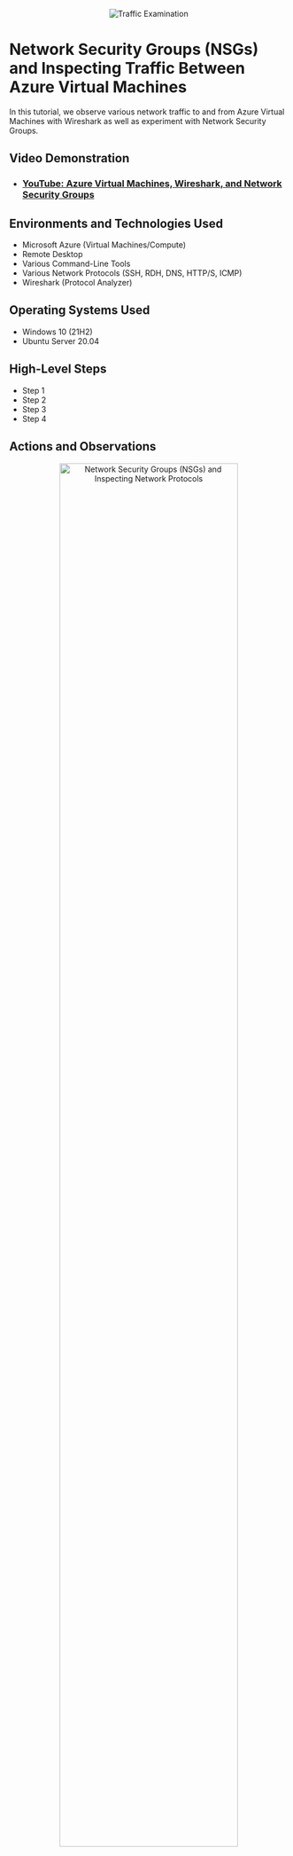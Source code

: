<p align="center">
<img src="https://i.imgur.com/Ua7udoS.png" alt="Traffic Examination"/>
</p>

<h1>Network Security Groups (NSGs) and Inspecting Traffic Between Azure Virtual Machines</h1>
In this tutorial, we observe various network traffic to and from Azure Virtual Machines with Wireshark as well as experiment with Network Security Groups. <br />


<h2>Video Demonstration</h2>

- ### [YouTube: Azure Virtual Machines, Wireshark, and Network Security Groups](https://youtu.be/O3ISo0YCi5Q)

<h2>Environments and Technologies Used</h2>

- Microsoft Azure (Virtual Machines/Compute)
- Remote Desktop
- Various Command-Line Tools
- Various Network Protocols (SSH, RDH, DNS, HTTP/S, ICMP)
- Wireshark (Protocol Analyzer)

<h2>Operating Systems Used </h2>

- Windows 10 (21H2)
- Ubuntu Server 20.04

<h2>High-Level Steps</h2>

- Step 1
- Step 2
- Step 3
- Step 4

<h2>Actions and Observations</h2>

<p>
<p align="center"> 
<img src="https://static.wixstatic.com/media/2ebf04_74ce579cb3554e9e9a00af755dd07e7a~mv2.png" height="80%" width="80%" alt="Network Security Groups (NSGs) and Inspecting Network Protocols"/>
</p>
<p>
1. Create a new resource group within Microsoft Azure.
</p>

<p>
<p align="center"> 
<img src="https://static.wixstatic.com/media/2ebf04_61e5bacfe40d4d22af40882a361f5fce~mv2.png" height="80%" width="80%" alt="Network Security Groups (NSGs) and Inspecting Network Protocols"/>
</p>
<p>
2. Create an Azure virtual machine (VM) running Windows 10 Pro, Version 21H2.
</p>

<p>
<p align="center"> 
<img src="https://static.wixstatic.com/media/2ebf04_96bbdd6333ea4f8d8403f9420f954a46~mv2.png" height="80%" width="80%" alt="Network Security Groups (NSGs) and Inspecting Network Protocols"/>
</p>
<p>
3.Create a username and password for the administrator account, and then create the VM.
</p>

<p>
<p align="center"> 
<img src="https://static.wixstatic.com/media/2ebf04_04cca0787a69459190356b6feff09069~mv2.png" height="80%" width="80%" alt="Network Security Groups (NSGs) and Inspecting Network Protocols"/>
</p>
<p>
4. Create a second virtual machine running Ubuntu Server 20.04 LTS, create a username and password for the administrator account and add it to the same resource group and virtual network as the first VM.
</p>

<p>
<p align="center"> 
<img src="https://static.wixstatic.com/media/2ebf04_cd1617d3c2e749da885e05752055a236~mv2.png" height="80%" width="80%" alt="Network Security Groups (NSGs) and Inspecting Network Protocols"/>
</p>
<p>
5. Remote desktop connection into the first virtual machine.
</p>

<p>
<p align="center"> 
<img src="https://static.wixstatic.com/media/2ebf04_b462864732e1497eaf73b416bec56483~mv2.png" height="80%" width="80%" alt="Network Security Groups (NSGs) and Inspecting Network Protocols"/>
</p>
<p>
6. Go to https://wireshark.org/download.html in Microsoft Edge and download version 4.0.4.
</p>

<p>
<p align="center"> 
<img src="https://static.wixstatic.com/media/2ebf04_10e47a6adb6f449588dea6f9a8438d50~mv2.png" height="80%" width="80%" alt="Network Security Groups (NSGs) and Inspecting Network Protocols"/>
</p>
<p>
7. Install Wireshark with default install settings.
</p>

<p>
<p align="center"> 
<img src="https://static.wixstatic.com/media/2ebf04_301150f264f8472793827b9f7ac8a87b~mv2.png" height="80%" width="80%" alt="Network Security Groups (NSGs) and Inspecting Network Protocols"/>
</p>
<p>
8. Launch Wireshark and click ethernet → Blue Wireshark icon to start capturing packets.
</p>

<p>
<p align="center"> 
<img src="https://static.wixstatic.com/media/2ebf04_f1e2b1d34bdb4ac38a85c67a08642a99~mv2.png" height="80%" width="80%" alt="Network Security Groups (NSGs) and Inspecting Network Protocols"/>
</p>
<p>
9. Observe the traffic and then filter for ICMP traffic.
</p>

<p>
<p align="center"> 
<img src="https://static.wixstatic.com/media/2ebf04_986726791478472a873a8e0bc1b9c6e8~mv2.png" height="80%" width="80%" alt="Network Security Groups (NSGs) and Inspecting Network Protocols"/>
</p>
<p>
10. Open Windows PowerShell and ping the second virtual machine running Ubuntu Server’s private IP address and observe the traffic.
</p>

<p>
<p align="center"> 
<img src="https://static.wixstatic.com/media/2ebf04_373ac50481ce473ea35273fa68c9f533~mv2.png" height="80%" width="80%" alt="Network Security Groups (NSGs) and Inspecting Network Protocols"/>
</p>
<p>
11. Non-stop ping the second virtual machine with -t command, and then we are going to proceed to deny ICMP traffic from Azure for virtual machine 2.
</p>

<p>
<p align="center"> 
<img src="https://static.wixstatic.com/media/2ebf04_8967649fbb0d491a802599ce03260a23~mv2.png" height="80%" width="80%" alt="Network Security Groups (NSGs) and Inspecting Network Protocols"/>
</p>
<p>
12. Go to network security groups → The second virtual machine → Inbound security rules → Add.
</p>

<p>
<p align="center"> 
<img src="https://static.wixstatic.com/media/2ebf04_c953682793ce46f69b62ede583aa38b9~mv2.png" height="80%" width="80%" alt="Network Security Groups (NSGs) and Inspecting Network Protocols"/>
</p>
<p>
13. Keep setting the same but change the protocol to ICMP, click Deny for action and set the priority to 299, then click add.
</p>

<p>
<p align="center"> 
<img src="https://static.wixstatic.com/media/2ebf04_13595cfa7ff042b6913e596de32dbe31~mv2.png" height="80%" width="80%" alt="Network Security Groups (NSGs) and Inspecting Network Protocols"/>
</p>
<p>
14. Observe how ICMP Traffic is halted because of the changes we made to block ICMP.
</p>

<p>
<p align="center"> 
<img src="https://static.wixstatic.com/media/2ebf04_4b486f9531a8465ba31f4f6043daad20~mv2.png" height="80%" width="80%" alt="Network Security Groups (NSGs) and Inspecting Network Protocols"/>
</p>
<p>
15. Go back to Inbound security rules in Azure and allow ICMP Traffic by clicking allow under action and click save.
</p>

<p>
<p align="center"> 
<img src="https://static.wixstatic.com/media/2ebf04_20c36a1818e04221ba47a4771bbecf95~mv2.png" height="80%" width="80%" alt="Network Security Groups (NSGs) and Inspecting Network Protocols"/>
</p>
<p>
16. Observe how we are beginning to receive replies again for ICMP Traffic, then click Ctrl + C to stop the non-stop ping.
</p>

<p>
<p align="center"> 
<img src="https://static.wixstatic.com/media/2ebf04_fa916015d0ed470aba66562c8de14edb~mv2.png" height="80%" width="80%" alt="Network Security Groups (NSGs) and Inspecting Network Protocols"/>
</p>
<p>
17. Filter for SSH traffic, then connect into virtual machine 2’s command line by typing in the following command in PowerShell: ssh [username of virtual machine]@[vm2privateipaddress] → Then type yes → Then enter VM 2’s password that we created for the administrator account.
</p>

<p>
<p align="center"> 
<img src="https://static.wixstatic.com/media/2ebf04_372a4facc5734c38adb1fc43aaca6034~mv2.png" height="80%" width="80%" alt="Network Security Groups (NSGs) and Inspecting Network Protocols"/>
</p>
<p>
18. Once in virtual machine 2’s command line type in following commands and observe SSH Traffic:
- id
- uname -a
- pwd
- ls -lasth
Then type in Exit, to leave virtual machines 2’s command line.
</p>

<p>
<p align="center"> 
<img src="https://static.wixstatic.com/media/2ebf04_4a0cbe3701024e32a7a7aa2eb4ef2c53~mv2.png" height="80%" width="80%" alt="Network Security Groups (NSGs) and Inspecting Network Protocols"/>
</p>
<p>
19. Filter for DHCP Traffic, and type in ipconfig /renew in PowerShell to force DHCP to reassign a new IP address and observe the traffic.
</p>

<p>
<p align="center"> 
<img src="https://static.wixstatic.com/media/2ebf04_ec525f16a24e4da4b72effcda12ebf8a~mv2.png" height="80%" width="80%" alt="Network Security Groups (NSGs) and Inspecting Network Protocols"/>
</p>
<p>
20. Filter for DNS traffic, and type in nslookup www.google.com in PowerShell, then observe the DNS traffic.
</p>

<p>
<p align="center"> 
<img src="https://static.wixstatic.com/media/2ebf04_c9aeded7c7f7477b8dbb223e17d5388a~mv2.png" height="80%" width="80%" alt="Network Security Groups (NSGs) and Inspecting Network Protocols"/>
</p>
<p>
21. Filter for Remote Desktop Protocol (RDP) and observe the traffic already present because we are currently using a remote desktop connection.
</p>
<br />

<p align="center"><b><i>🙌💥People may hear your words, but they feel your attitude. ~ John C. Maxwell🙌💥</b></i></p>
